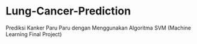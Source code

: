 # Lung-Cancer-Prediction
Prediksi Kanker Paru Paru dengan Menggunakan Algoritma SVM (Machine Learning Final Project)
